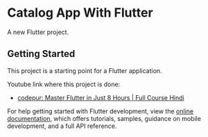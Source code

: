 # Catalog App With Flutter

A new Flutter project.

## Getting Started

This project is a starting point for a Flutter application.

Youtube link where this project is done:

- [codepur: Master Flutter in Just 8 Hours | Full Course Hindi](https://youtu.be/j-LOab_PzzU)

For help getting started with Flutter development, view the
[online documentation](https://docs.flutter.dev/), which offers tutorials,
samples, guidance on mobile development, and a full API reference.
